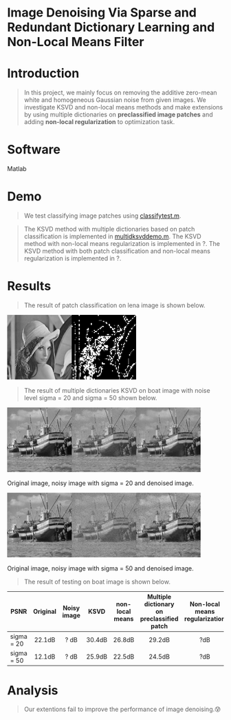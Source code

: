 # Image Denoising Via Sparse and Redundant Dictionary Learning and Non-Local Means Filter

# Introduction

> In this project, we mainly focus on removing the additive zero-mean white and homogeneous Gaussian noise from given images. We investigate KSVD and non-local means methods and make extensions by using multiple dictionaries on **preclassified image patches** and adding **non-local regularization** to optimization task.

# Software
Matlab

# Demo

> We test classifying image patches using [classifytest.m](./classifytest.m).

> The KSVD method with multiple dictionaries based on patch classification is implemented in [multidksvddemo.m](./multidksvddemo.m). The KSVD method with non-local means regularization is implemented in ?. The KSVD method with both patch classification and non-local means regularization is implemented in ?.

# Results

> The result of patch classification on lena image is shown below.

<img width="150" height="150" src="./result/lena.png"><img width="150" height="150" src="./result/lena_block.jpg">

> The result of multiple dictionaries KSVD on boat image with noise level sigma = 20 and sigma = 50 shown below.

<img width="150" height="150" src="./result/boat.png"><img width="150" height="150" src="./result/boat_noise20.jpg"><img width="150" height="150" src="./result/multid20.jpg">

Original image, noisy image with sigma = 20 and denoised image.

<img width="150" height="150" src="./result/boat.png"><img width="150" height="150" src="./result/boat_noise50.jpg"><img width="150" height="150" src="./result/multid50.jpg">

Original image, noisy image with sigma = 50 and denoised image.

> The result of testing on boat image is shown below.

| PSNR | Original | Noisy image | KSVD |non-local means |Multiple dictionary on preclassified patch| Non-local means regularization| Both
| ------------- | :-------------: | :-------------: | :-------------: | :-------------: | :------------: | :-------------: | :-------------: |
| sigma = 20 |22.1dB | ? dB | 30.4dB | 26.8dB | 29.2dB| ?dB| ?dB|
| sigma = 50 |12.1dB | ? dB | 25.9dB | 22.5dB | 24.5dB| ?dB| ?dB|
# Analysis

> Our extentions fail to improve the performance of image denoising.:cold_sweat:
